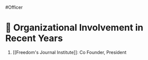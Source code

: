 #Officer 
# 💼 Organizational Involvement in Recent Years

1. [[Freedom's Journal Institute]]: Co Founder, President